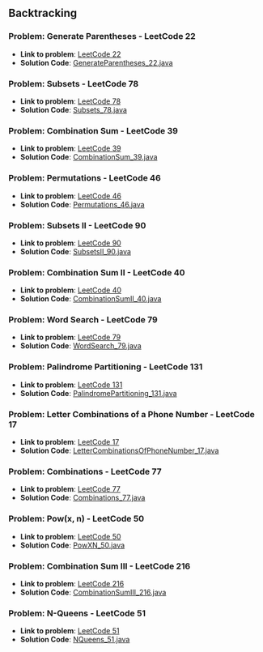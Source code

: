 ## Backtracking

### Problem: Generate Parentheses - LeetCode 22

- **Link to problem**: [LeetCode 22](https://leetcode.com/problems/generate-parentheses/)
- **Solution Code**: [GenerateParentheses_22.java](GenerateParentheses_22.java)

### Problem: Subsets - LeetCode 78

- **Link to problem**: [LeetCode 78](https://leetcode.com/problems/subsets/)
- **Solution Code**: [Subsets_78.java](Subsets_78.java)

### Problem: Combination Sum - LeetCode 39

- **Link to problem**: [LeetCode 39](https://leetcode.com/problems/combinatino-sum/)
- **Solution Code**: [CombinationSum_39.java](CombinationSum_39.java)

### Problem: Permutations - LeetCode 46

- **Link to problem**: [LeetCode 46](https://leetcode.com/problems/permutations/)
- **Solution Code**: [Permutations_46.java](Permutations_46.java)

### Problem: Subsets II - LeetCode 90

- **Link to problem**: [LeetCode 90](https://leetcode.com/problems/subsets-ii/)
- **Solution Code**: [SubsetsII_90.java](SubsetsII_90.java)

### Problem: Combination Sum II - LeetCode 40

- **Link to problem**: [LeetCode 40](https://leetcode.com/problems/combination-sum-ii/)
- **Solution Code**: [CombinationSumII_40.java](CombinationSumII_40.java)

### Problem: Word Search - LeetCode 79

- **Link to problem**: [LeetCode 79](https://leetcode.com/problems/word-search/)
- **Solution Code**: [WordSearch_79.java](WordSearch_79.java)

### Problem: Palindrome Partitioning - LeetCode 131

- **Link to problem**: [LeetCode 131](https://leetcode.com/problems/palindrome-partitioning/)
- **Solution Code**: [PalindromePartitioning_131.java](PalindromePartitioning_131.java)

### Problem: Letter Combinations of a Phone Number - LeetCode 17

- **Link to problem**: [LeetCode 17](https://leetcode.com/problems/letter-combinations-of-a-phone-number/)
- **Solution Code**: [LetterCombinationsOfPhoneNumber_17.java](LetterCombinationsOfPhoneNumber_17.java)

### Problem: Combinations - LeetCode 77

- **Link to problem**: [LeetCode 77](https://leetcode.com/problems/combinations/)
- **Solution Code**: [Combinations_77.java](Combinations_77.java)

### Problem: Pow(x, n) - LeetCode 50

- **Link to problem**: [LeetCode 50](https://leetcode.com/problems/powx-n/)
- **Solution Code**: [PowXN_50.java](PowXN_50.java)

### Problem: Combination Sum III - LeetCode 216

- **Link to problem**: [LeetCode 216](https://leetcode.com/problems/combinatino-sum-iii/)
- **Solution Code**: [CombinationSumIII_216.java](CombinationSumIII_216.java)

### Problem: N-Queens - LeetCode 51

- **Link to problem**: [LeetCode 51](https://leetcode.com/problems/n-queens/)
- **Solution Code**: [NQueens_51.java](NQueens_51.java)
